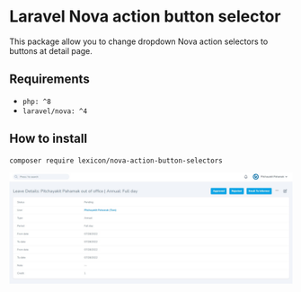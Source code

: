 ﻿# Laravel Nova action button selector
This package allow you to change dropdown Nova action selectors to buttons at detail page.

## Requirements
- `php: ^8`
- `laravel/nova: ^4`

## How to install
```
composer require lexicon/nova-action-button-selectors
```

![example_1](./docs/main_1.jpg)
